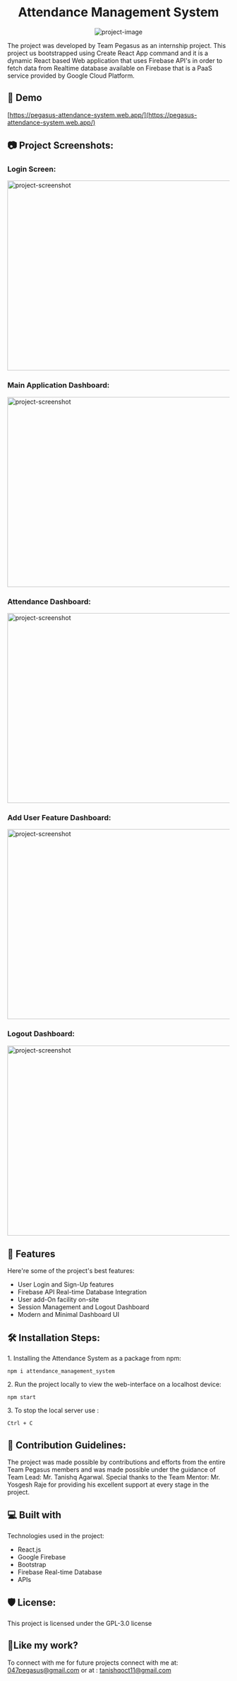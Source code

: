 <h1 align="center" id="title">Attendance Management System</h1>

<p align="center"><img src="https://socialify.git.ci/047pegasus/AttendanceManagementSystem/image?description=1&amp;font=Raleway&amp;language=1&amp;name=1&amp;owner=1&amp;pattern=Circuit%20Board&amp;theme=Dark" alt="project-image"></p>

<p id="description">The project was developed by Team Pegasus as an internship project. This project us bootstrapped using Create React App command and it is a dynamic React based Web application that uses Firebase API's in order to fetch data from Realtime database available on Firebase that is a PaaS service provided by Google Cloud Platform.</p>

<h2>🚀 Demo</h2>

[https://pegasus-attendance-system.web.app/](https://pegasus-attendance-system.web.app/)

<h2>📷️ Project Screenshots:</h2>

<h3>Login Screen:</h3>
<img align="center" src="https://i.postimg.cc/brRHhkM7/Login-Page.jpg" alt="project-screenshot" width="700" height="430/">

<h3>Main Application Dashboard:</h3>
<img align="center" src="https://i.postimg.cc/MG46KLVw/Main-Wireframe.jpg" alt="project-screenshot" width="700" height="430/">

<h3>Attendance Dashboard:</h3>
<img align="center" src="https://i.postimg.cc/0yNghCFq/Attendance-Page.png" alt="project-screenshot" width="700" height="430/">

<h3>Add User Feature Dashboard:</h3>
<img align="center" src="https://i.postimg.cc/DzKr8CT9/User-List.jpg" alt="project-screenshot" width="700" height="430/">

<h3>Logout Dashboard:</h3>
<img align="center" src="https://i.postimg.cc/SKynBHqx/Logout-Page.jpg" alt="project-screenshot" width="700" height="430/">

  
  
<h2>🧐 Features</h2>

Here're some of the project's best features:

*   User Login and Sign-Up features
*   Firebase API Real-time Database Integration
*   User add-On facility on-site
*   Session Management and Logout Dashboard
*   Modern and Minimal Dashboard UI

<h2>🛠️ Installation Steps:</h2>

<p>1. Installing the Attendance System as a package from npm:</p>

```
npm i attendance_management_system
```

<p>2. Run the project locally to view the web-interface on a localhost device:</p>

```
npm start
```

<p>3. To stop the local server use :</p>

```
Ctrl + C
```

<h2>🍰 Contribution Guidelines:</h2>

The project was made possible by contributions and efforts from the entire Team Pegasus members and was made possible under the guidance of Team Lead: Mr. Tanishq Agarwal. Special thanks to the Team Mentor: Mr. Yosgesh Raje for providing his excellent support at every stage in the project.

  
  
<h2>💻 Built with</h2>

Technologies used in the project:

*   React.js
*   Google Firebase
*   Bootstrap
*   Firebase Real-time Database
*   APIs

<h2>🛡️ License:</h2>

This project is licensed under the GPL-3.0 license

<h2>💖Like my work?</h2>

To connect with me for future projects connect with me at: 047pegasus@gmail.com or at : tanishqoct11@gmail.com
